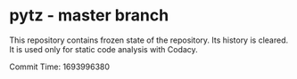 # pytz - master branch

This repository contains frozen state of the repository.
Its history is cleared. It is used only for static code
analysis with Codacy.

Commit Time: 1693996380